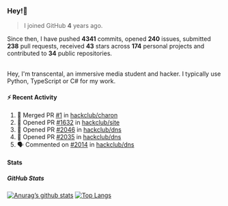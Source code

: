 ### Hey!👋
<!-- [![Banner](banner.png)](https://dillonb07.is-a.dev) -->


> I joined GitHub **4** years ago.

Since then, I have pushed **4341** commits, opened **240** issues, submitted **238** pull requests, received **43** stars across **174** personal projects and contributed to **34** public repositories.

<br>
Hey, I'm transcental, an immersive media student and hacker. I typically use Python, TypeScript or C# for my work.

<br>

#### :zap: Recent Activity

<!--START_SECTION:activity-->
1. 🎉 Merged PR [#1](https://github.com/hackclub/charon/pull/1) in [hackclub/charon](https://github.com/hackclub/charon)
2. 💪 Opened PR [#1632](https://github.com/hackclub/site/pull/1632) in [hackclub/site](https://github.com/hackclub/site)
3. 💪 Opened PR [#2046](https://github.com/hackclub/dns/pull/2046) in [hackclub/dns](https://github.com/hackclub/dns)
4. 💪 Opened PR [#2035](https://github.com/hackclub/dns/pull/2035) in [hackclub/dns](https://github.com/hackclub/dns)
5. 🗣 Commented on [#2014](https://github.com/hackclub/dns/pull/2014#issuecomment-3263784458) in [hackclub/dns](https://github.com/hackclub/dns)
<!--END_SECTION:activity-->

#### Stats

##### GitHub Stats
[![Anurag’s github stats](https://github-readme-stats.vercel.app/api?username=transcental&show_icons=true&theme=radical)](https://github.com/transcental)
[![Top Langs](https://github-readme-stats.vercel.app/api/top-langs/?username=transcental&layout=compact&theme=radical)](https://github.com/transcental)
